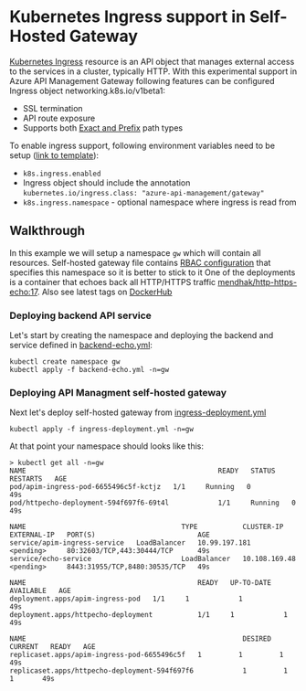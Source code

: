# Kubernetes Ingress support in Self-Hosted Gateway

[Kubernetes Ingress](https://v1-18.docs.kubernetes.io/docs/concepts/services-networking/ingress/) resource is an API object that manages external access to the services in a cluster, typically HTTP.
With this experimental support in Azure API Management Gateway following features can be configured Ingress object networking.k8s.io/v1beta1:
- SSL termination
- API route exposure
- Supports both [Exact and Prefix](https://v1-18.docs.kubernetes.io/docs/concepts/services-networking/ingress/#path-types) path types

To enable ingress support, following environment variables need to be setup ([link to template](.\ingress-only\ingress-controller-deployment.yml#L29-L34)):
- `k8s.ingress.enabled` 
- Ingress object should include the annotation `kubernetes.io/ingress.class: "azure-api-management/gateway"`
- `k8s.ingress.namespace` - optional namespace where ingress is read from

## Walkthrough
In this example we will setup a namespace `gw` which will contain all resources. Self-hosted gateway file contains [RBAC configuration]() that specifies this namespace so it is better to stick to it
One of the deployments is a container that echoes back all HTTP/HTTPS traffic [mendhak/http-https-echo:17](https://github.com/mendhak/docker-http-https-echo). Also see latest tags on [DockerHub](https://hub.docker.com/r/mendhak/http-https-echo/tags?page=1&ordering=last_updated)

### Deploying backend API service 
Let's start by creating the namespace and deploying the backend and service defined in [backend-echo.yml](backend-echo.yml):

```
kubectl create namespace gw
kubectl apply -f backend-echo.yml -n=gw
```

### Deploying API Managment self-hosted gateway
Next let's deploy self-hosted gateway from [ingress-deployment.yml](ingress-deployment.yml)
```
kubectl apply -f ingress-deployment.yml -n=gw
```

At that point your namespace should looks like this:
 ```
 > kubectl get all -n=gw
NAME                                               READY   STATUS    RESTARTS   AGE
pod/apim-ingress-pod-6655496c5f-kctjz   1/1     Running   0          49s
pod/httpecho-deployment-594f697f6-69t4l            1/1     Running   0          49s

NAME                                      TYPE           CLUSTER-IP      EXTERNAL-IP   PORT(S)                         AGE
service/apim-ingress-service   LoadBalancer   10.99.197.181   <pending>     80:32603/TCP,443:30444/TCP      49s
service/echo-service                      LoadBalancer   10.108.169.48   <pending>     8443:31955/TCP,8480:30535/TCP   49s

NAME                                          READY   UP-TO-DATE   AVAILABLE   AGE
deployment.apps/apim-ingress-pod   1/1     1            1           49s
deployment.apps/httpecho-deployment           1/1     1            1           49s

NAME                                                     DESIRED   CURRENT   READY   AGE
replicaset.apps/apim-ingress-pod-6655496c5f   1         1         1       49s
replicaset.apps/httpecho-deployment-594f697f6            1         1         1       49s

 ```
